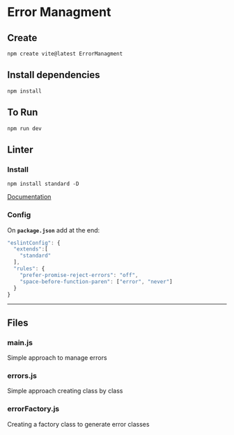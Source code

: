 # Error Managment

## Create

```shell
npm create vite@latest ErrorManagment
```

## Install dependencies

```shell
npm install
```

## To Run

```shell
npm run dev
```

## Linter

### Install

```shell
npm install standard -D
```

[Documentation](https://eslint.org/docs/latest/use/configure/)

### Config

On **`package.json`** add at the end:

```javascript
"eslintConfig": {
  "extends":[
    "standard"
  ],
  "rules": {
    "prefer-promise-reject-errors": "off",
    "space-before-function-paren": ["error", "never"]
  }
}
```

---

## Files

### main.js

Simple approach to manage errors

### errors.js

Simple approach creating class by class

### errorFactory.js

Creating a factory class to generate error classes
